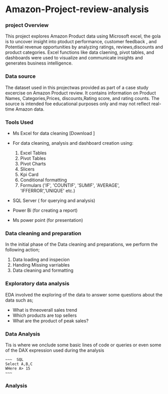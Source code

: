 # Amazon-Project-review-analysis


### project Overview
This project explores Amazon Product data using Microsoft excel,
the gola is to uncover insight into ptoduct performance, customer feedback , 
and Potential revenue opportunities by analyzing ratings, reviews,discounts and product categories.
Excel functions like data claening, pivot tables, and dashboards were used to visualize and communicate insights and generates business intelligence.

### Data source
The dataset used in this projectwas provided as part of a case study excercise on Amazon Product review.
It contains information on Product Names, Categories,Prices, discounts,Rating score, and rating counts. 
The source is intended foe educational purposes only and may not reflect real-time Amazon data.
### Tools Used
-  Ms Excel for data cleaning [Download ]
-  For data cleaning, analysis and dashboard creation using:
    1. Excel Tables
    2. Pivot Tables
    3. Pivot Charts
    4. Slicers
    5. Kpi Card
    6. Conditional formatting
    7. Formulars ('IF', 'COUNTIF', 'SUMIF', 'AVERAGE', 'IFFERROR','UNIQUE' etc.) 
   
-  SQL Server ( for querying and analysis)
-  Power Bi (for creating a report)
-  Ms power point (for presentation)
  ### Data cleaning and preparation
  In the initial phase of the Data cleaning and preparations, 
  we perform the following action;
1. Data loading and inspecion
2.  Handing Missing varriables
3.   Data cleaning and formatting

### Exploratory data analysis
EDA involved the exploring of the data to answer some questions about the data such as;
  - What is thneoverall sales trend
  - Which products are top sellers
  - What are the product of peak sales? 

### Data Analysis
Tis is where we onclude some basic lines of code or queries or even some of the 
DAX expression used during the analysis

    ~~~  SQL
    Select A,B,C
    WHere A> 15
    ~~~


### Analysis
